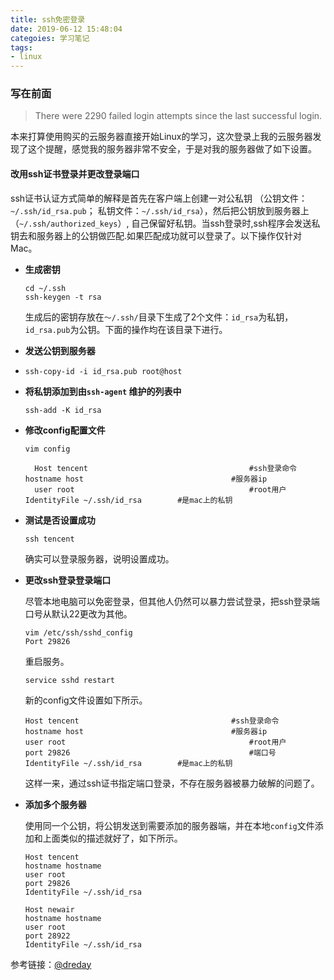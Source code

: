 ```yaml
---
title: ssh免密登录
date: 2019-06-12 15:48:04
categoies: 学习笔记
tags: 
- linux
---
```


### 写在前面

> There were 2290 failed login attempts since the last successful login.

本来打算使用购买的云服务器直接开始Linux的学习，这次登录上我的云服务器发现了这个提醒，感觉我的服务器非常不安全，于是对我的服务器做了如下设置。

<!-- more -->
#### 改用ssh证书登录并更改登录端口

 ssh证书认证方式简单的解释是首先在客户端上创建一对公私钥 （公钥文件：`~/.ssh/id_rsa.pub`； 私钥文件：`~/.ssh/id_rsa`），然后把公钥放到服务器上（`~/.ssh/authorized_keys`）, 自己保留好私钥。当ssh登录时,ssh程序会发送私钥去和服务器上的公钥做匹配.如果匹配成功就可以登录了。以下操作仅针对Mac。

* **生成密钥**

  ```shell
  cd ~/.ssh
  ssh-keygen -t rsa
  ```

  生成后的密钥存放在`～/.ssh/`目录下生成了2个文件：`id_rsa`为私钥，`id_rsa.pub`为公钥。下面的操作均在该目录下进行。

* **发送公钥到服务器**

* ```shell
  ssh-copy-id -i id_rsa.pub root@host 
  ```

* **将私钥添加到由`ssh-agent` 维护的列表中**

  ```shell
  ssh-add -K id_rsa
  ```

* **修改config配置文件**

  ```shell
  vim config
  
	Host tencent									#ssh登录命令
  hostname host 								#服务器ip
	user root 										#root用户
  IdentityFile ~/.ssh/id_rsa 		#是mac上的私钥
  ```
  
* **测试是否设置成功**

  ```shell
  ssh tencent
  ```

  确实可以登录服务器，说明设置成功。

* **更改ssh登录登录端口**

  尽管本地电脑可以免密登录，但其他人仍然可以暴力尝试登录，把ssh登录端口号从默认22更改为其他。

  ```shell
  vim /etc/ssh/sshd_config
  Port 29826
  ```
  
  重启服务。
  
  ```shell
  service sshd restart 
  ```
  
  新的config文件设置如下所示。
  
  ```shell
  Host tencent									#ssh登录命令
  hostname host 								#服务器ip
  user root 										#root用户
  port 29826										#端口号
  IdentityFile ~/.ssh/id_rsa 		#是mac上的私钥
  ```
  
  这样一来，通过ssh证书指定端口登录，不存在服务器被暴力破解的问题了。

- **添加多个服务器**

  使用同一个公钥，将公钥发送到需要添加的服务器端，并在本地`config`文件添加和上面类似的描述就好了，如下所示。

  ```shell
  Host tencent                                            
  hostname hostname
  user root
  port 29826
  IdentityFile ~/.ssh/id_rsa
    
  Host newair
  hostname hostname
  user root
  port 28922
  IdentityFile ~/.ssh/id_rsa
  ```

参考链接：[@dreday](https://zhuanlan.zhihu.com/p/32279976)
